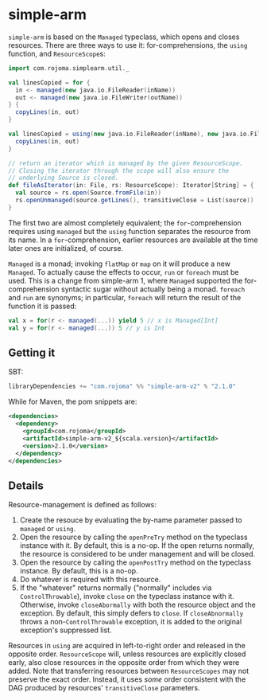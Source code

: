 # simple-arm

`simple-arm` is based on the `Managed` typeclass, which opens and
closes resources.  There are three ways to use it: for-comprehensions,
the `using` function, and `ResourceScope`s:

```scala
import com.rojoma.simplearm.util._

val linesCopied = for {
  in <- managed(new java.io.FileReader(inName))
  out <- managed(new java.io.FileWriter(outName))
} {
  copyLines(in, out)
}

val linesCopied = using(new java.io.FileReader(inName), new java.io.FileWriter(outName)) { (in, out) =>
  copyLines(in, out)
}

// return an iterator which is managed by the given ResourceScope.
// Closing the iterator through the scope will also ensure the
// underlying Source is closed.
def fileAsIterator(in: File, rs: ResourceScope): Iterator[String] = {
  val source = rs.open(Source.fromFile(in))
  rs.openUnmanaged(source.getLines(), transitiveClose = List(source))
}
```

The first two are almost completely equivalent; the
`for`-comprehension requires using `managed` but the `using` function
separates the resource from its name.  In a `for`-comprehension,
earlier resources are available at the time later ones are
initialized, of course.

`Managed` is a monad; invoking `flatMap` or `map` on it will produce a
new `Managed`.  To actually cause the effects to occur, `run` or
`foreach` must be used.  This is a change from simple-arm 1, where
`Managed` supported the for-comprehension syntactic sugar without
actually being a monad.  `foreach` and `run` are synonyms; in
particular, `foreach` will return the result of the function it is
passed:

```scala
val x = for(r <- managed(...)) yield 5 // x is Managed[Int]
val y = for(r <- managed(...)) 5 // y is Int
```

## Getting it

SBT:

```scala
libraryDependencies += "com.rojoma" %% "simple-arm-v2" % "2.1.0"
```

While for Maven, the pom snippets are:

```xml
<dependencies>
  <dependency>
    <groupId>com.rojoma</groupId>
    <artifactId>simple-arm-v2_${scala.version}</artifactId>
    <version>2.1.0</version>
  </dependency>
</dependencies>
```

## Details

Resource-management is defined as follows:

1. Create the resouce by evaluating the by-name parameter passed to `managed` or `using`.
2. Open the resource by calling the `openPreTry` method on the
   typeclass instance with it.  By default, this is a no-op.  If the
   open returns normally, the resource is considered to be under
   management and will be closed.
3. Open the resource by calling the `openPostTry` method on the
   typeclass instance.  By default, this is a no-op.
3. Do whatever is required with this resource.
4. If the "whatever" returns normally ("normally" includes via
   `ControlThrowable`), invoke `close` on the typeclass instance with
   it.  Otherwise, invoke `closeAbormally` with both the resource
   object and the exception.  By default, this simply defers to
   `close`.  If `closeAbnormally` throws a non-`ControlThrowable`
   exception, it is added to the original exception's suppressed
   list.

Resources in `using` are acquired in left-to-right order and released
in the opposite order.  `ResourceScope` will, unless resources are
explicitly closed early, also close resources in the opposite order
from which they were added.  Note that transferring resources between
`ResourceScopes` may not preserve the exact order.  Instead, it uses
_some_ order consistent with the DAG produced by resources'
`transitiveClose` parameters.
